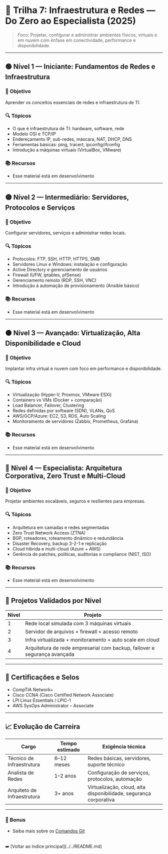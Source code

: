 # 🛜 Trilha 7: Infraestrutura e Redes — Do Zero ao Especialista (2025)

> Foco: Projetar, configurar e administrar ambientes físicos, virtuais e em nuvem com ênfase em conectividade, performance e disponibilidade.

---

## 🟢 Nível 1 — Iniciante: Fundamentos de Redes e Infraestrutura

### 🎯 Objetivo

Aprender os conceitos essenciais de redes e infraestrutura de TI.

### 🔍 Tópicos

- O que é infraestrutura de TI: hardware, software, rede
- Modelo OSI e TCP/IP
- Endereçamento IP, sub-redes, máscara, NAT, DHCP, DNS
- Ferramentas básicas: ping, tracert, ipconfig/ifconfig
- Introdução a máquinas virtuais (VirtualBox, VMware)

### 📚 Recursos

- Esse material está em desenvolvimento
<!--
- Curso: “Fundamentos de Redes” — Cisco Networking Academy
- Curso: “Infraestrutura Básica” — Alura / Udemy
- Projeto: Montagem de rede local virtual com máquinas simuladas -->

---

## 🟡 Nível 2 — Intermediário: Servidores, Protocolos e Serviços

### 🎯 Objetivo

Configurar servidores, serviços e administrar redes locais.

### 🔍 Tópicos

- Protocolos: FTP, SSH, HTTP, HTTPS, SMB
- Servidores Linux e Windows: instalação e configuração
- Active Directory e gerenciamento de usuários
- Firewall (UFW, iptables, pfSense)
- Gerenciamento remoto (RDP, SSH, VNC)
- Introdução à automação de provisionamento (Ansible básico)

### 📚 Recursos

- Esse material está em desenvolvimento
<!-- - Curso: “Linux Administration” — LPI Essentials / Dio / Alura
- Projeto: Criar uma rede simulada com autenticação e servidor de arquivos
  -->

---

## 🟠 Nível 3 — Avançado: Virtualização, Alta Disponibilidade e Cloud

### 🎯 Objetivo

Implantar infra virtual e nuvem com foco em performance e disponibilidade.

### 🔍 Tópicos

- Virtualização (Hyper-V, Proxmox, VMware ESXi)
- Containers vs VMs (Docker + comparação)
- Load Balancer, Failover, Clustering
- Redes definidas por software (SDN), VLANs, QoS
- AWS/GCP/Azure: EC2, S3, RDS, Auto Scaling
- Monitoramento de servidores (Zabbix, Prometheus, Grafana)

### 📚 Recursos

- Esse material está em desenvolvimento
<!-- - Curso: “Virtualização e Cloud” — Udemy / Alura
- Projeto: Infra híbrida com servidores locais + cloud + failover -->

---

## 🔴 Nível 4 — Especialista: Arquitetura Corporativa, Zero Trust e Multi-Cloud

### 🎯 Objetivo

Projetar ambientes escaláveis, seguros e resilientes para empresas.

### 🔍 Tópicos

- Arquitetura em camadas e redes segmentadas
- Zero Trust Network Access (ZTNA)
- BGP, roteadores, roteamento dinâmico e redundância
- Disaster Recovery, backup 3-2-1 e replicação
- Cloud híbrida e multi-cloud (Azure + AWS)
- Gerência de patches, políticas, auditorias e compliance (NIST, ISO)

### 📚 Recursos

- Esse material está em desenvolvimento
<!-- - Livro: “Redes de Computadores” — Andrew Tanenbaum
- Curso: “Infraestrutura de Alta Performance” — Udemy / Cursos LinuxTips
- Projeto: Arquitetura corporativa com segurança, failover e documentação -->

---

## 🧪 Projetos Validados por Nível

| Nível | Projeto                                                                   |
| ----- | ------------------------------------------------------------------------- |
| 1     | Rede local simulada com 3 máquinas virtuais                               |
| 2     | Servidor de arquivos + firewall + acesso remoto                           |
| 3     | Infra virtualizada + monitoramento + auto scale em cloud                  |
| 4     | Arquitetura de rede empresarial com backup, failover e segurança avançada |

---

## 🧠 Certificações e Selos

- CompTIA Network+
- Cisco CCNA (Cisco Certified Network Associate)
- LPI Linux Essentials / LPIC-1
- AWS SysOps Administrator – Associate

---

## 📈 Evolução de Carreira

| Cargo                       | Tempo estimado | Exigência técnica                                                 |
| --------------------------- | -------------- | ----------------------------------------------------------------- |
| Técnico de Infraestrutura   | 6–12 meses     | Redes básicas, servidores, suporte técnico                        |
| Analista de Redes           | 1–2 anos       | Configuração de serviços, protocolos, automação                   |
| Arquiteto de Infraestrutura | 3+ anos        | Virtualização, cloud, alta disponibilidade, segurança corporativa |

---

### 🔗 Bonus

- Saiba mais sobre os [Comandos Git](trilhas/10.%20git%20commands/README.md)<br>

<br>
➡️ [Voltar ao índice principal](../../README.md)
